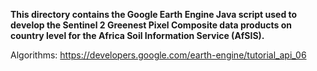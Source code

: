 **This directory contains the Google Earth Engine Java script used to develop the Sentinel 2 Greenest Pixel Composite data products on country level for the Africa Soil Information Service (AfSIS).**

Algorithms: https://developers.google.com/earth-engine/tutorial_api_06
